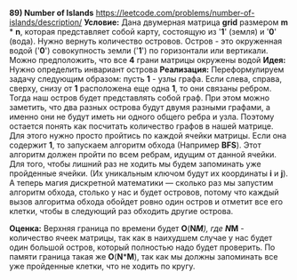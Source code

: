 **89) Number of Islands**
https://leetcode.com/problems/number-of-islands/description/
**Условие:**
Дана двумерная матрица **grid** размером **m** * **n**, которая представляет собой карту, состоящую из '**1**' (земля) и '**0**' (вода). Нужно вернуть количество островов.
Остров - это окруженная водой ('**0**') совокупность земли ('**1**') по горизонтали или вертикали. Можно предположить, что все **4** грани матрицы окружены водой
**Идея:**
Нужно определить инвариант острова
**Реализация:**
    Переформулируем задачу следующим образом: пусть **1** - узлы графа. Если слева, справа, сверху, снизу от **1** расположена еще одна **1**, то они связаны ребром. Тогда наш остров будет представлять собой граф.
    При этом можно заметить, что два разных острова будут двумя разными графами, а именно они не будут иметь ни одного общего ребра и узла.
    Поэтому остается понять как посчитать количество графов в нашей матрице. Для этого нужно просто пройтись по каждой ячейки матрицы. Если она содержит **1**, то запускаем алгоритм обхода (Например **BFS**). Этот алгоритм должен пройти по всем ребрам, идущим от данной ячейки. Для того, чтобы лишний раз не ходить мы будем запоминать уже пройденные ячейки. (Их уникальным ключом будут их координаты **i** и **j**).
    А теперь магия дискретной математики — сколько раз мы запустим алгоритм обхода, столько у нас и будет островов, потому что каждый вызов алгоритма обхода обойдет ровно один остров и отметит все его клетки, чтобы в следующий раз обходить другие острова.

**Оценка:**
    Верхняя граница по времени будет **O**(**N*****M**), где **N*****M** - количество ячеек матрицы, так как в наихудшем случае у нас будет один большой остров, который полностью надо будет проверить. По памяти граница такая же **O**(**N*****M**), так как мы должны запоминать все уже пройденные клетки, что не ходить по кругу.
